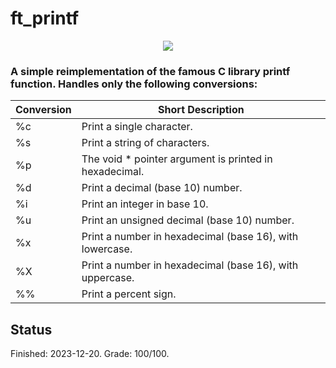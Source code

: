 # ft_printf

<p align="center">
  <img src="https://www.log2base2.com/images/c/print-variables.png"/>
  </p>

### A simple reimplementation of the famous C library printf function. Handles only the following conversions:

 | Conversion | Short Description                                                                             |
 |------------|-----------------------------------------------------------------------------------------------|
 | %c         | Print a single character.                                                                     |
 | %s         | Print a string of characters.                                                                 |
 | %p         | The void * pointer argument is printed in hexadecimal.                                        |
 | %d         | Print a decimal (base 10) number.                                                             |
 | %i         | Print an integer in base 10.                                                                  |
 | %u         | Print an unsigned decimal (base 10) number.                                                   |
 | %x         | Print a number in hexadecimal (base 16), with lowercase.                                      |
 | %X         | Print a number in hexadecimal (base 16), with uppercase.                                      |
 | %%         | Print a percent sign.                                                                         |

## Status
Finished: 2023-12-20. Grade: 100/100.
